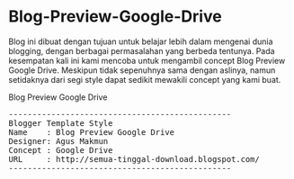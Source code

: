 Blog-Preview-Google-Drive
=========================
Blog ini dibuat dengan tujuan untuk belajar lebih dalam mengenai dunia blogging,
dengan berbagai permasalahan yang berbeda tentunya.
Pada kesempatan kali ini kami mencoba untuk mengambil concept Blog Preview Google Drive.
Meskipun tidak sepenuhnya sama dengan aslinya, namun setidaknya dari segi style dapat sedikit mewakili concept yang kami buat.

Blog Preview Google Drive
<pre>
-----------------------------------------------
Blogger Template Style
Name    : Blog Preview Google Drive
Designer: Agus Makmun
Concept : Google Drive
URL     : http://semua-tinggal-download.blogspot.com/
-----------------------------------------------
</pre>
